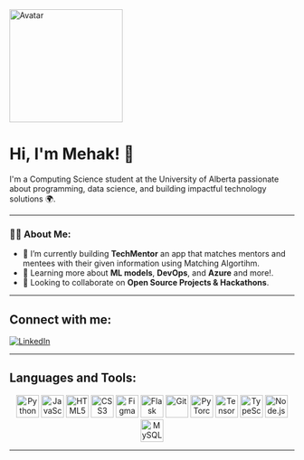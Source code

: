 <img src="https://www.google.com/url?sa=i&url=https%3A%2F%2Fstockcake.com%2Fi%2Fcoding-at-night_858816_912229&psig=AOvVaw1cZ7ItoppddwZbc9aSb-2d&ust=1738309050908000&source=images&cd=vfe&opi=89978449&ved=0CBQQjRxqFwoTCNCI2__3nIsDFQAAAAAdAAAAABAE" alt="Avatar" width="200"/>

# Hi, I'm Mehak! 👋

I'm a Computing Science student at the University of Alberta passionate about programming, data science, and building impactful technology solutions 🌍.

---

### 👩‍💻 About Me:
- 🚀 I’m currently building **TechMentor** an app that matches mentors and mentees with their given information using Matching Algortihm.
- 🌱 Learning more about **ML models**, **DevOps**, and **Azure** and more!.
- 💬 Looking to collaborate on **Open Source Projects & Hackathons**.

---

## Connect with me:
[![LinkedIn](https://img.shields.io/badge/LinkedIn-0A66C2?style=for-the-badge&logo=linkedin&logoColor=white)](https://www.linkedin.com/in/mehak-sahjwani/)

---

## Languages and Tools:
<p align="center">
  <img src="https://cdn.jsdelivr.net/gh/devicons/devicon/icons/python/python-original.svg" alt="Python" width="40" height="40"/>
  <img src="https://cdn.jsdelivr.net/gh/devicons/devicon/icons/javascript/javascript-original.svg" alt="JavaScript" width="40" height="40"/>
  <img src="https://cdn.jsdelivr.net/gh/devicons/devicon/icons/html5/html5-original.svg" alt="HTML5" width="40" height="40"/>
  <img src="https://cdn.jsdelivr.net/gh/devicons/devicon/icons/css3/css3-original.svg" alt="CSS3" width="40" height="40"/>
  <img src="https://cdn.jsdelivr.net/gh/devicons/devicon/icons/figma/figma-original.svg" alt="Figma" width="40" height="40"/>
  <img src="https://cdn.jsdelivr.net/gh/devicons/devicon/icons/flask/flask-original.svg" alt="Flask" width="40" height="40"/>
  <img src="https://cdn.jsdelivr.net/gh/devicons/devicon/icons/git/git-original.svg" alt="Git" width="40" height="40"/>
  <img src="https://cdn.jsdelivr.net/gh/devicons/devicon/icons/pytorch/pytorch-original.svg" alt="PyTorch" width="40" height="40"/>
  <img src="https://cdn.jsdelivr.net/gh/devicons/devicon/icons/tensorflow/tensorflow-original.svg" alt="TensorFlow" width="40" height="40"/>
  <img src="https://cdn.jsdelivr.net/gh/devicons/devicon/icons/typescript/typescript-original.svg" alt="TypeScript" width="40" height="40"/>
  <img src="https://cdn.jsdelivr.net/gh/devicons/devicon/icons/nodejs/nodejs-original.svg" alt="Node.js" width="40" height="40"/>
  <img src="https://cdn.jsdelivr.net/gh/devicons/devicon/icons/mysql/mysql-original.svg" alt="MySQL" width="40" height="40"/>
</p>

---
